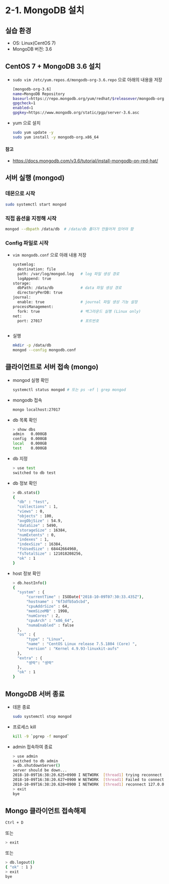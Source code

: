 # 2-1. MongoDB 설치



## 실습 환경

* OS: Linux(CentOS 7)
* MongoDB 버전: 3.6



## CentOS 7 + MongoDB 3.6 설치

* `sudo vim /etc/yum.repos.d/mongodb-org-3.6.repo` 으로 아래의 내용을 저장

  ````bash
  [mongodb-org-3.6]
  name=MongoDB Repository
  baseurl=https://repo.mongodb.org/yum/redhat/$releasever/mongodb-org/3.6/x86_64/
  gpgcheck=1
  enabled=1
  gpgkey=https://www.mongodb.org/static/pgp/server-3.6.asc
  ````

* yum 으로 설치

  ````bash
  sudo yum update -y
  sudo yum install -y mongodb-org.x86_64
  ````



#### 참고

* https://docs.mongodb.com/v3.6/tutorial/install-mongodb-on-red-hat/



## 서버 실행 (mongod)

### 데몬으로 시작

````bash
sudo systemctl start mongod
````



### 직접 옵션을 지정해 시작

````bash
mongod --dbpath /data/db  # /data/db 폴더가 만들어져 있어야 함
````



### Config 파일로 시작

* `vim mongodb.conf` 으로 아래 내용 저장

  ````bash
  systemlog:
  	destination: file
  	path: /var/log/mongod.log	# log 파일 생성 경로
  	logAppend: true
  storage:
  	dbPath: /data/db			# data 파일 생성 경로
  	directoryPerDB: true
  journal:
  	enable: true				# journal 파일 생성 기능 설정
  processManagement:
  	fork: true					# 백그라운드 실행 (Linux only)
  net:
  	port: 27017					# 포트번호
  	
  ````

* 실행

  ````bash
  mkdir -p /data/db
  mongod --config mongodb.conf
  ````


## 클라이언트로 서버 접속 (mongo)

* mongod 실행 확인

  ````bash
  systemctl status mongod # 또는 ps -ef | grep mongod
  ````

* mongodb 접속

  ````bash
  mongo localhost:27017
  ````

* db 목록 확인

  ````bash
  > show dbs
  admin   0.000GB
  config  0.000GB
  local   0.000GB
  test    0.000GB
  ````

* db 지정

  ````bash
  > use test
  switched to db test
  ````

* db 정보 확인

  ````bash
  > db.stats()
  {
  	"db" : "test",
  	"collections" : 1,
  	"views" : 0,
  	"objects" : 100,
  	"avgObjSize" : 54.9,
  	"dataSize" : 5490,
  	"storageSize" : 16384,
  	"numExtents" : 0,
  	"indexes" : 1,
  	"indexSize" : 16384,
  	"fsUsedSize" : 68442664960,
  	"fsTotalSize" : 121018208256,
  	"ok" : 1
  }
  ````

* host 정보 확인

  ````bash
  > db.hostInfo()
  {
  	"system" : {
  		"currentTime" : ISODate("2018-10-09T07:30:33.435Z"),
  		"hostname" : "6f3dfb5a5cbd",
  		"cpuAddrSize" : 64,
  		"memSizeMB" : 1998,
  		"numCores" : 2,
  		"cpuArch" : "x86_64",
  		"numaEnabled" : false
  	},
  	"os" : {
  		"type" : "Linux",
  		"name" : "CentOS Linux release 7.5.1804 (Core) ",
  		"version" : "Kernel 4.9.93-linuxkit-aufs"
  	},
  	"extra" : {
  		"생략": "생략"
  	},
  	"ok" : 1
  }
  ````



## MongoDB 서버 종료

* 데몬 종료

  ````bash
  sudo systemctl stop mongod
  ````

* 프로세스 kill

  ````bash
  kill -9 `pgrep -f mongod`
  ````

* admin 접속하여 종료

  ````bash
  > use admin
  switched to db admin
  > db.shutdownServer()
  server should be down...
  2018-10-09T16:38:20.625+0900 I NETWORK  [thread1] trying reconnect to 127.0.0.1:27017 (127.0.0.1) failed
  2018-10-09T16:38:20.627+0900 W NETWORK  [thread1] Failed to connect to 127.0.0.1:27017, in(checking socket for error after poll), reason: Connection refused
  2018-10-09T16:38:20.628+0900 I NETWORK  [thread1] reconnect 127.0.0.1:27017 (127.0.0.1) failed failed
  > exit
  bye
  ````



## Mongo 클라이언트 접속해제



````bash
Ctrl + D
````

또는

````bash
> exit
````

또는

````bash
> db.logout()
{ "ok" : 1 }
> exit
bye
````

